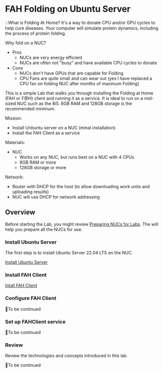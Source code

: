 # FAH Folding on Ubuntu Server
💡What is Folding At Home? It's a way to donate CPU and/or GPU cycles to help cure diseases. Your computer will simulate protein dynamics, including the process of protein folding.

Why fold on a NUC?
- Pros
  - NUCs are very energy efficient
  - NUCs are often not "busy" and have available CPU cycles to donate
- Cons
  - NUCs don't have GPUs that are capable for Folding
  - CPU Fans are quite small and can wear out (yes I have replaced a CPU fan on folding NUC after months of maximum Folding)

This is a simple Lab that walks you through installing the Folding at Home (FAH or F@H) client and running it as a service. It is ideal to run on a mid-sized NUC such as the 8i5. 8GB RAM and 128GB storage is the recommended minimum.

Mission:
- Install Unbuntu server on a NUC (minal installation)
- Install the FAH Client as a service

Materials:
- NUC
  - Works on any NUC, but runs best on a NUC with 4 CPUs
  - 8GB RAM or more
  - 128GB storage or more

Network:
- Router with DHCP for the host (to allow downloading work units and uploading results)
- NUC will use DHCP for network addressing

## Overview
Before starting the Lab, you might review [Preparing NUCs for Labs](https://www.unclenuc.com/lab:preparing_nucs_for_labs). The will help you prepare all the NUCs for use.

### Install Ubuntu Server
The first step is to install Ubuntu Server 22.04 LTS on the NUC.

[Install Ubuntu Server](1_Install_Ubuntu_Server.md)

### Install FAH Client
[Intall FAH Client](2_Install_FAH_Client.md)

### Configure FAH Client
🚧To be continued

### Set up FAHClient service
🚧To be continued

### Review
Review the technologies and concepts introduced in this lab

🚧To be continued
